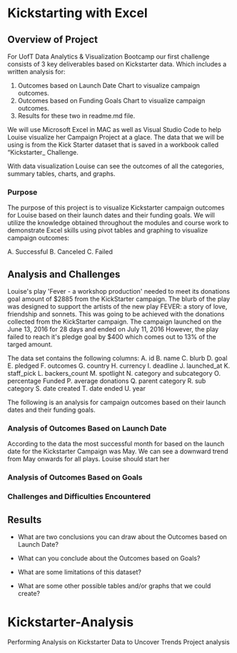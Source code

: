 # Kickstarting with Excel


## Overview of Project
For UofT Data Analytics & Visualization Bootcamp our first challenge consists of 3 key deliverables based on Kickstarter data. Which includes a written analysis for:

1) Outcomes based on Launch Date Chart to visualize campaign outcomes.
2) Outcomes based on Funding Goals Chart to visualize campaign outcomes.
3) Results  for these two in readme.md file.

We will use Microsoft Excel in MAC as well as Visual Studio Code to help Louise visualize her Campaign Project at a glace. The data that we will be using is from the Kick Starter dataset that is saved in a workbook called “Kickstarter_ Challenge.

With data visualization Louise can see the outcomes of all the categories, summary tables, charts, and graphs.

### Purpose

The purpose of this project is to visualize Kickstarter campaign outcomes for Louise based on their launch dates and their funding goals. We will utilize the knowledge obtained throughout the modules and course work to demonstrate Excel skills using pivot tables and graphing to visualize campaign outcomes:

A. Successful B. Canceled C. Failed

## Analysis and Challenges

Louise's play 'Fever - a workshop production' needed to meet its donations goal amount of $2885 from the KickStarter campaign. The blurb of the play was designed to support the artists of the new play FEVER: a story of love, friendship and sonnets. This was going to be achieved with the donations collected from the KickStarter campaign. The campaign launched on the June 13, 2016 for 28 days and ended on July 11, 2016 However, the play failed to reach it's pledge goal by $400 which comes out to 13% of the targed amount.

The data set contains the following columns: A. id B. name C. blurb D. goal E. pledged F. outcomes G. country H. currency I. deadline  J. launched_at  K. staff_pick L. backers_count M. spotlight N. category and subcategory O. percentage Funded P. average donations  Q. parent category R. sub category S. date created  T. date ended  U. year

The following is an analysis for campaign outcomes based on their launch dates and their funding goals.


### Analysis of Outcomes Based on Launch Date

According to the data the most successful month for based on the launch date for the Kickstarter Campaign was May. We can see a downward trend from May onwards for all plays. Louise should start her 
### Analysis of Outcomes Based on Goals

### Challenges and Difficulties Encountered

## Results

- What are two conclusions you can draw about the Outcomes based on Launch Date?

- What can you conclude about the Outcomes based on Goals?

- What are some limitations of this dataset?

- What are some other possible tables and/or graphs that we could create?
# Kickstarter-Analysis
Performing Analysis on Kickstarter Data to Uncover Trends
Project analysis